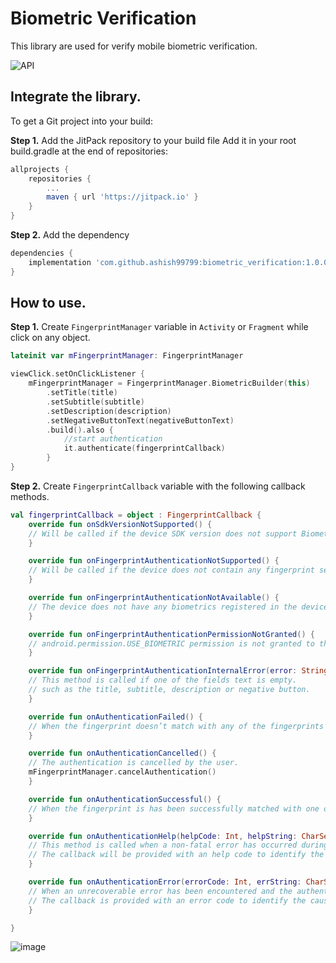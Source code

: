 # Biometric Verification
This library are used for verify mobile biometric verification.

<img src="https://img.shields.io/badge/API-24%2B-blue.svg?style=flat" style="max-width:100%;" alt="API" data-canonical-src="https://img.shields.io/badge/API-23%2B-blue.svg?style=flat" style="max-width:100%;">

## Integrate the library.
To get a Git project into your build:

<b>Step 1.</b> Add the JitPack repository to your build file
Add it in your root build.gradle at the end of repositories:

```gradle
allprojects {
	repositories {
		...
		maven { url 'https://jitpack.io' }
	}
}
```

<b>Step 2.</b> Add the dependency

```gradle
dependencies {
	implementation 'com.github.ashish99799:biometric_verification:1.0.0'
}
```

## How to use.

<b>Step 1.</b> Create `FingerprintManager` variable in `Activity` or `Fragment` while click on any object.

```kotlin
lateinit var mFingerprintManager: FingerprintManager

viewClick.setOnClickListener {
	mFingerprintManager = FingerprintManager.BiometricBuilder(this)
		.setTitle(title)
		.setSubtitle(subtitle)
		.setDescription(description)
		.setNegativeButtonText(negativeButtonText)
		.build().also {
		    //start authentication
		    it.authenticate(fingerprintCallback)
		}
}
```

<b>Step 2.</b> Create `FingerprintCallback` variable with the following callback methods.

```kotlin
val fingerprintCallback = object : FingerprintCallback {
    override fun onSdkVersionNotSupported() {
	// Will be called if the device SDK version does not support Biometric authentication.
    }

    override fun onFingerprintAuthenticationNotSupported() {
	// Will be called if the device does not contain any fingerprint sensors.
    }

    override fun onFingerprintAuthenticationNotAvailable() {
	// The device does not have any biometrics registered in the device.
    }

    override fun onFingerprintAuthenticationPermissionNotGranted() {
	// android.permission.USE_BIOMETRIC permission is not granted to the app.
    }

    override fun onFingerprintAuthenticationInternalError(error: String?) {
	// This method is called if one of the fields text is empty.
	// such as the title, subtitle, description or negative button.
    }

    override fun onAuthenticationFailed() {
	// When the fingerprint doesn’t match with any of the fingerprints registered on the device.
    }

    override fun onAuthenticationCancelled() {
	// The authentication is cancelled by the user.
	mFingerprintManager.cancelAuthentication()
    }

    override fun onAuthenticationSuccessful() {
	// When the fingerprint is has been successfully matched with one of the fingerprints registered on the device.
    }

    override fun onAuthenticationHelp(helpCode: Int, helpString: CharSequence?) {
	// This method is called when a non-fatal error has occurred during the authentication process.
	// The callback will be provided with an help code to identify the cause of the error, along with a help message.
    }

    override fun onAuthenticationError(errorCode: Int, errString: CharSequence?) {
	// When an unrecoverable error has been encountered and the authentication process has completed without success.
	// The callback is provided with an error code to identify the cause of the error, along with the error message. 
    }

}
```

![image](https://user-images.githubusercontent.com/25197921/169692550-00176a2f-a83b-496a-a0f1-6b6beaa74e4b.png)









